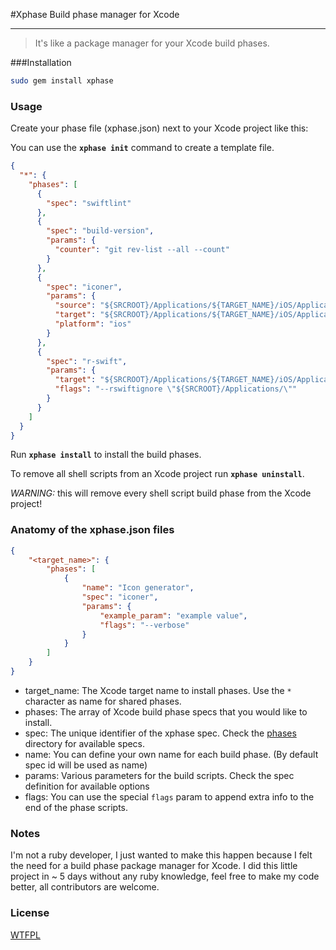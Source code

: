 #Xphase
Build phase manager for Xcode

---

> It's like a package manager for your Xcode build phases.


###Installation

```bash
sudo gem install xphase
```

### Usage

Create your phase file (xphase.json) next to your Xcode project like this:

You can use the **`xphase init`** command to create a template file.

```json
{
  "*": {
    "phases": [
      {
        "spec": "swiftlint"
      },
      {
        "spec": "build-version",
        "params": {
          "counter": "git rev-list --all --count"
        }
      },
      {
        "spec": "iconer",
        "params": {
          "source": "${SRCROOT}/Applications/${TARGET_NAME}/iOS/Application/Assets/AppIcon.png",
          "target": "${SRCROOT}/Applications/${TARGET_NAME}/iOS/Application/Assets",
          "platform": "ios"
        }
      },
      {
        "spec": "r-swift",
        "params": {
          "target": "${SRCROOT}/Applications/${TARGET_NAME}/iOS/Application/Assets",
          "flags": "--rswiftignore \"${SRCROOT}/Applications/\""
        }
      }
    ]
  }
}
```

Run **`xphase install`** to install the build phases.


To remove all shell scripts from an Xcode project run **`xphase uninstall`**.

*WARNING:* this will remove every shell script build phase from the Xcode project!


### Anatomy of the xphase.json files

```json
{
    "<target_name>": {
        "phases": [
            {
                "name": "Icon generator",
                "spec": "iconer",
                "params": {
                    "example_param": "example value",
                    "flags": "--verbose"
                }
            }
        ]
    }
}

```

- target_name: The Xcode target name to install phases. Use the `*` character as name for shared phases.
- phases: The array of Xcode build phase specs that you would like to install.
- spec: The unique identifier of the xphase spec. Check the [phases](https://github.com/CoreKit/xphase/tree/master/phases) directory for available specs.
- name: You can define your own name for each build phase. (By default spec id will be used as name)
- params: Various parameters for the build scripts. Check the spec definition for available options
- flags: You can use the special `flags` param to append extra info to the end of the phase scripts.


### Notes

I'm not a ruby developer, I just wanted to make this happen because I felt the need for a build phase package manager for Xcode. I did this little project in ~ 5 days without any ruby knowledge, feel free to make my code better, all contributors are welcome.



### License
[WTFPL](LICENSE)


